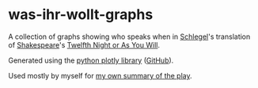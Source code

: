 # was-ihr-wollt-graphs

A collection of graphs showing who speaks when in [Schlegel](https://de.wikipedia.org/wiki/August_Wilhelm_Schlegel)'s translation of [Shakespeare](https://en.wikipedia.org/wiki/William_Shakespeare)'s [Twelfth Night or As You Will](https://en.wikipedia.org/wiki/Twelfth_Night).

Generated using the [python plotly library](https://plotly.com/python/) ([GitHub](https://github.com/plotly/plotly.py)).

Used mostly by myself for [my own summary of the play](https://github.com/Catchears/was-ihr-wollt).
